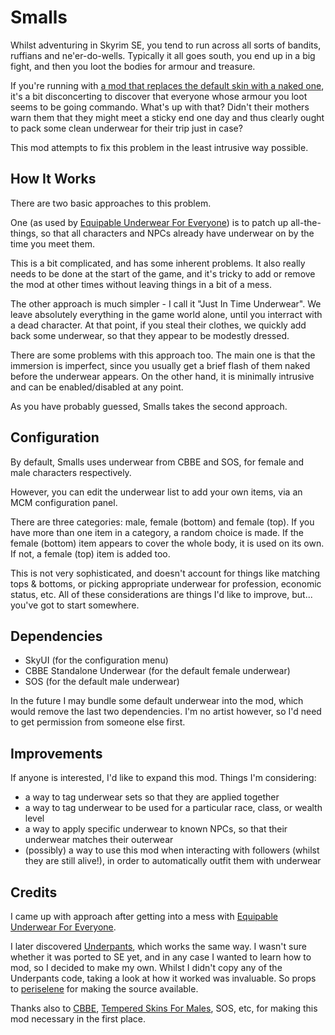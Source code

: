 # Smalls

Whilst adventuring in Skyrim SE, you tend to run across all sorts of bandits, ruffians and ne'er-do-wells. Typically it all goes south, you end up in a big fight, and then you loot the bodies for armour and treasure.

If you're running with [a mod that replaces the default skin with a naked one](https://www.nexusmods.com/skyrimspecialedition/mods/198), it's a bit disconcerting to discover that everyone whose armour you loot seems to be going commando. What's up with that? Didn't their mothers warn them that they might meet a sticky end one day and thus clearly ought to pack some clean underwear for their trip just in case?

This mod attempts to fix this problem in the least intrusive way possible.

## How It Works

There are two basic approaches to this problem.

One (as used by [Equipable Underwear For Everyone](https://www.nexusmods.com/skyrimspecialedition/mods/17183)) is to patch up all-the-things, so that all characters and NPCs already have underwear on by the time you meet them.

This is a bit complicated, and has some inherent problems. It also really needs to be done at the start of the game, and it's tricky to add or remove the mod at other times without leaving things in a bit of a mess.

The other approach is much simpler - I call it "Just In Time Underwear". We leave absolutely everything in the game world alone, until you interract with a dead character. At that point, if you steal their clothes, we quickly add back some underwear, so that they appear to be modestly dressed.

There are some problems with this approach too. The main one is that the immersion is imperfect, since you usually get a brief flash of them naked before the underwear appears. On the other hand, it is minimally intrusive and can be enabled/disabled at any point.

As you have probably guessed, Smalls takes the second approach.

## Configuration

By default, Smalls uses underwear from CBBE and SOS, for female and male characters respectively.

However, you can edit the underwear list to add your own items, via an MCM configuration panel.

There are three categories: male, female (bottom) and female (top). If you have more than one item in a category, a random choice is made. If the female (bottom) item appears to cover the whole body, it is used on its own. If not, a female (top) item is added too.

This is not very sophisticated, and doesn't account for things like matching tops & bottoms, or picking appropriate underwear for profession, economic status, etc. All of these considerations are things I'd like to improve, but... you've got to start somewhere.

## Dependencies

- SkyUI (for the configuration menu)
- CBBE Standalone Underwear (for the default female underwear)
- SOS (for the default male underwear)

In the future I may bundle some default underwear into the mod, which would remove the last two dependencies. I'm no artist however, so I'd need to get permission from someone else first.

## Improvements

If anyone is interested, I'd like to expand this mod. Things I'm considering:

- a way to tag underwear sets so that they are applied together
- a way to tag underwear to be used for a particular race, class, or wealth level
- a way to apply specific underwear to known NPCs, so that their underwear matches their outerwear
- (possibly) a way to use this mod when interacting with followers (whilst they are still alive!), in order to automatically outfit them with underwear

## Credits

I came up with approach after getting into a mess with [Equipable Underwear For Everyone](https://www.nexusmods.com/skyrimspecialedition/mods/17183). 

I later discovered [Underpants](https://www.loverslab.com/files/file/1878-underpants/), which works the same way. I wasn't sure whether it was ported to SE yet, and in any case I wanted to learn how to mod, so I decided to make my own. Whilst I didn't copy any of the Underpants code, taking a look at how it worked was invaluable. So props to [periselene](https://www.loverslab.com/profile/786664-periselene/) for making the source available.

Thanks also to [CBBE](https://www.nexusmods.com/skyrimspecialedition/mods/198), [Tempered Skins For Males](https://www.nexusmods.com/skyrimspecialedition/mods/7902), SOS, etc, for making this mod necessary in the first place.
